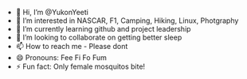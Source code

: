 - 👋 Hi, I’m @YukonYeeti
- 👀 I’m interested in NASCAR, F1, Camping, Hiking, Linux, Photgraphy
- 🌱 I’m currently learning github and project leadership
- 💞️ I’m looking to collaborate on getting better sleep
- 📫 How to reach me - Please dont
- 😄 Pronouns: Fee Fi Fo Fum
- ⚡ Fun fact: Only female mosquitos bite!  

<!---
YukonYeeti/YukonYeeti is a ✨ special ✨ repository because its `README.md` (this file) appears on your GitHub profile.
You can click the Preview link to take a look at your changes.
--->
